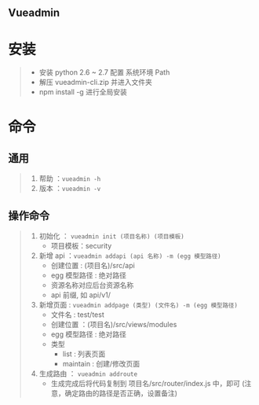 ## Vueadmin

# 安装

> - 安装 python 2.6 ~ 2.7 配置 系统环境 Path
> - 解压 vueadmin-cli.zip 并进入文件夹
> - npm install -g 进行全局安装

# 命令

## 通用

> 1. 帮助 ：`vueadmin -h`
> 2. 版本 ：`vueadmin -v`

## 操作命令

> 1. 初始化 ： `vueadmin init (项目名称) (项目模板)`
>    - 项目模板：security
> 2. 新增 api ：`vueadmin addapi (api 名称) -m (egg 模型路径)`
>    - 创建位置 : (项目名)/src/api
>    - egg 模型路径 : 绝对路径
>    - 资源名称对应后台资源名称
>    - api 前缀, 如 api/v1/
> 3. 新增页面 : `vueadmin addpage (类型) (文件名) -m (egg 模型路径)`
>    - 文件名 : test/test
>    - 创建位置 ：(项目名)/src/views/modules
>    - egg 模型路径 : 绝对路径
>    - 类型
>      - list : 列表页面
>      - maintain : 创建/修改页面
> 4. 生成路由 ： `vueadmin addroute`
>    - 生成完成后将代码复制到 项目名/src/router/index.js 中，即可 (注意，确定路由的路径是否正确，设置备注)
